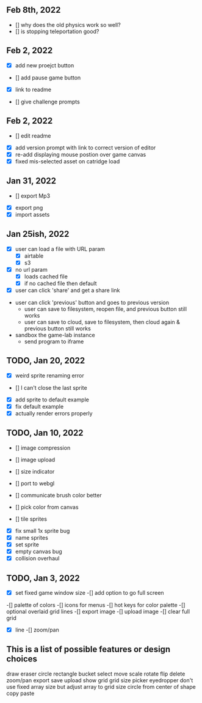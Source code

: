 ## Feb 8th, 2022

- [] why does the old physics work so well?
- [] is stopping teleportation good?

## Feb 2, 2022

- [x] add new proejct button
- [] add pause game button
- [x] link to readme
- [] give challenge prompts

## Feb 2, 2022

- [] edit readme
- [x] add version prompt with link to correct version of editor
- [x] re-add displaying mouse postion over game canvas
- [x] fixed mis-selected asset on catridge load

## Jan 31, 2022

- [] export Mp3
- [x] export png
- [x] import assets

## Jan 25ish, 2022

- [x] user can load a file with URL param
  - [x] airtable
  - [x] s3
- [x] no url param
    - [x] loads cached file
    - [x] if no cached file then default
- [x] user can click 'share' and get a share link

- user can click 'previous' button and goes to previous version
    - user can save to filesystem, reopen file, and previous button still works
    - user can save to cloud, save to filesystem, then cloud again & previous button still works
- sandbox the game-lab instance
    - send program to iframe


## TODO, Jan 20, 2022
- [x] weird sprite renaming error
- [] I can't close the last sprite
- [x] add sprite to default example
- [x] fix default example
- [x] actually render errors properly

## TODO, Jan 10, 2022
- [] image compression
- [] image upload
- [] size indicator

- [] port to webgl
- [] communicate brush color better
- [] pick color from canvas
- [] tile sprites

- [x] fix small 1x sprite bug
- [x] name sprites
- [x] set sprite
- [x] empty canvas bug
- [x] collision overhaul

## TODO, Jan 3, 2022

-[x] set fixed game window size
    -[] add option to go full screen

-[] palette of colors
-[] icons for menus
-[] hot keys for color palette
-[] optional overlaid grid lines
-[] export image
-[] upload image
-[] clear full grid
-[x] line
-[] zoom/pan


## This is a list of possible features or design choices

draw
eraser
circle
rectangle
bucket
select
move
scale
rotate
flip
delete
zoom/pan
export
save
upload
show grid
grid size
picker
eyedropper
don't use fixed array size but adjust array to grid size
circle from center of shape
copy
paste

